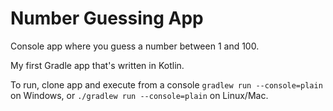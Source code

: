 # Number Guessing App

Console app where you guess a number between 1 and 100.  

My first Gradle app that's written in Kotlin.

To run, clone app and execute from a console `gradlew run --console=plain` on Windows, or `./gradlew run --console=plain` on Linux/Mac.